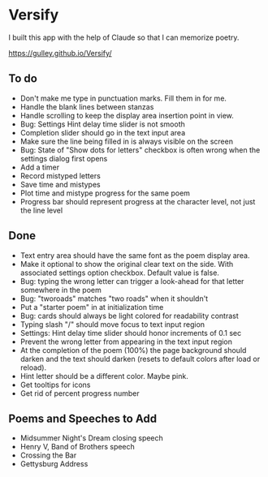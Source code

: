 # Versify 

I built this app with the help of Claude so that I can memorize poetry.

https://gulley.github.io/Versify/

## To do
- Don't make me type in punctuation marks. Fill them in for me.
- Handle the blank lines between stanzas
- Handle scrolling to keep the display area insertion point in view.
- Bug: Settings Hint delay time slider is not smooth
- Completion slider should go in the text input area
- Make sure the line being filled in is always visible on the screen
- Bug: State of "Show dots for letters" checkbox is often wrong when the settings dialog first opens
- Add a timer
- Record mistyped letters
- Save time and mistypes
- Plot time and mistype progress for the same poem
- Progress bar should represent progress at the character level, not just the line level

## Done
- Text entry area should have the same font as the poem display area.
- Make it optional to show the original clear text on the side. With associated settings option checkbox. Default value is false.
- Bug: typing the wrong letter can trigger a look-ahead for that letter somewhere in the poem
- Bug: "tworoads" matches "two roads" when it shouldn't
- Put a "starter poem" in at initialization time
- Bug: cards should always be light colored for readability contrast
- Typing slash "/" should move focus to text input region
- Settings: Hint delay time slider should honor increments of 0.1 sec
- Prevent the wrong letter from appearing in the text input region
- At the completion of the poem (100%) the page background should darken and the text should darken (resets to default colors after load or reload).
- Hint letter should be a different color. Maybe pink.
- Get tooltips for icons
- Get rid of percent progress number

## Poems and Speeches to Add
- Midsummer Night's Dream closing speech
- Henry V, Band of Brothers speech
- Crossing the Bar
- Gettysburg Address
